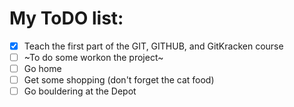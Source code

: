# My ToDO list:
- [X] Teach the first part of the GIT, GITHUB, and GitKracken course
- [ ] ~To do some workon the project~
- [ ] Go home
- [ ] Get some shopping (don't forget the cat food)
- [ ] Go bouldering at the Depot
